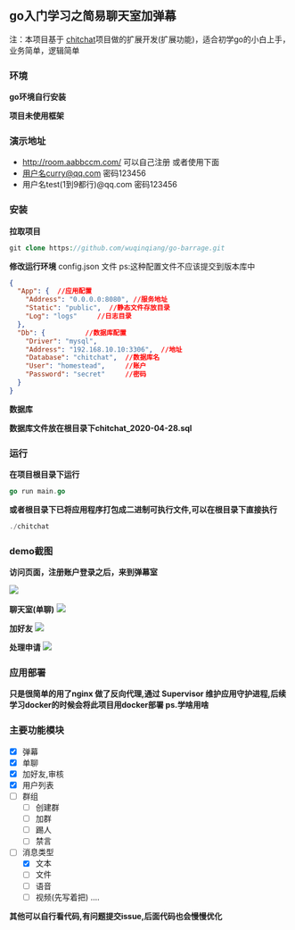 ## go入门学习之简易聊天室加弹幕

注：本项目基于 [chitchat](https://github.com/nonfu/chitchat)项目做的扩展开发(扩展功能)，适合初学go的小白上手，业务简单，逻辑简单
### 环境
**go环境自行安装**

**项目未使用框架**

### 演示地址

+ http://room.aabbccm.com/
可以自己注册 或者使用下面
+   用户名curry@qq.com 密码123456
+   用户名test(1到9都行)@qq.com 密码123456

### 安装

**拉取项目**
```php
git clone https://github.com/wuqinqiang/go-barrage.git
```
**修改运行环境**
config.json 文件 ps:这种配置文件不应该提交到版本库中
```json
{
  "App": {  //应用配置
    "Address": "0.0.0.0:8080", //服务地址
    "Static": "public",  //静态文件存放目录
    "Log": "logs"     //日志目录
  },
  "Db": {          //数据库配置
    "Driver": "mysql",
    "Address": "192.168.10.10:3306",  //地址
    "Database": "chitchat",  //数据库名
    "User": "homestead",     //账户
    "Password": "secret"     //密码
  }
}
```

**数据库**

**数据库文件放在根目录下chitchat_2020-04-28.sql**

### 运行
**在项目根目录下运行**
```go
go run main.go
```

**或者根目录下已将应用程序打包成二进制可执行文件,可以在根目录下直接执行**
```go
./chitchat
```


### demo截图

**访问页面，注册账户登录之后，来到弹幕室**

​    <img src="https://github.com/wuqinqiang/go-barrage/blob/master/chat.png">

**聊天室(单聊)**
​    <img src="https://github.com/wuqinqiang/go-barrage/blob/master/room.png">

**加好友**
​    <img src="https://github.com/wuqinqiang/go-barrage/blob/master/user.png">

**处理申请**
​    <img src="https://github.com/wuqinqiang/go-barrage/blob/master/handle.png">


### 应用部署
**只是很简单的用了nginx 做了反向代理,通过 Supervisor 维护应用守护进程,后续学习docker的时候会将此项目用docker部署 ps.学啥用啥**


### 主要功能模块

- [x] 弹幕
- [x] 单聊
- [x] 加好友,审核
- [x] 用户列表
- [ ] 群组
    - [ ] 创建群
    - [ ] 加群
    - [ ] 踢人
    - [ ] 禁言
- [ ] 消息类型
    - [x] 文本
    - [ ] 文件
    - [ ] 语音
    - [ ] 视频(先写着把)
....

**其他可以自行看代码,有问题提交issue,后面代码也会慢慢优化**








